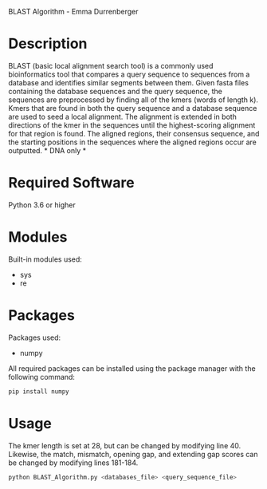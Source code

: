 BLAST Algorithm - Emma Durrenberger

# Description

BLAST (basic local alignment search tool) is a commonly used bioinformatics tool that compares a query sequence to sequences from a database and identifies similar segments between them. Given fasta files containing the database sequences and the query sequence, the sequences are preprocessed by finding all of the kmers (words of length k). Kmers that are found in both the query sequence and a database sequence are used to seed a local alignment. The alignment is extended in both directions of the kmer in the sequences until the highest-scoring alignment for that region is found. The aligned regions, their consensus sequence, and the starting positions in the sequences where the aligned regions occur are outputted. * DNA only *

# Required Software

Python 3.6 or higher

# Modules

Built-in modules used:
* sys
* re

# Packages

Packages used: 
* numpy

All required packages can be installed using the package manager with the following command:

```bash
pip install numpy 
```

# Usage 

The kmer length is set at 28, but can be changed by modifying line 40. Likewise, the match, mismatch, opening gap, and extending gap scores can be changed by modifying lines 181-184.

```bash
python BLAST_Algorithm.py <databases_file> <query_sequence_file>
```